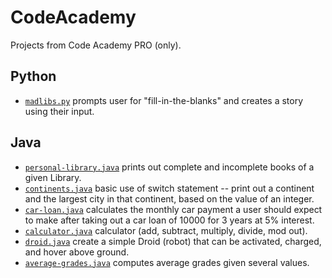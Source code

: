 # CodeAcademy
Projects from Code Academy PRO (only).
## Python
- [`madlibs.py`](./python/madlibs.py) prompts user for "fill-in-the-blanks" and creates a story using their input.

## Java
- [`personal-library.java`](./java/personal-library.java) prints out complete and incomplete books of a given Library.
- [`continents.java`](./java/continents.java) basic use of switch statement -- print out a continent and the largest city in that continent, based on the value of an integer.
- [`car-loan.java`](./java/car-loan.java) calculates the monthly car payment a user should expect to make after taking out a car loan of 10000 for 3 years at 5% interest.
- [`calculator.java`](./java/calculator.java) calculator (add, subtract, multiply, divide, mod out).
- [`droid.java`](./java/droid.java) create a simple Droid (robot) that can be activated, charged, and hover above ground.
- [`average-grades.java`](./java/average-grades.java) computes average grades given several values.
